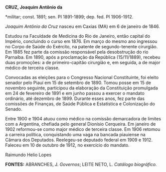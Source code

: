**CRUZ, Joaquim Antônio da**

\*militar; const. 1891; sen. PI 1891-1899; dep. fed. PI 1906-1912.

*Joaquim Antônio da Cruz* nasceu em Caxias (MA) em 6 de janeiro de 1846.

Estudou na Faculdade de Medicina do Rio de Janeiro, então capital do
Império, concluindo o curso em 1876. Em março do mesmo ano ingressou no
Corpo de Saúde do Exército, na patente de segundo-tenente cirurgião. Em
1885 fez parte da comissão responsável pela desobstrução do rio
Parnaíba. Em 1890, após a proclamação da República (15/11/1889), recebeu
duas promoções: a de primeiro-capitão cirurgião e, em seguida, a de
major médico de terceira classe.

Convocadas as eleições para o Congresso Nacional Constituinte, foi
eleito senador pelo Piauí em 15 de setembro de 1890. Tomou posse em 15
de novembro seguinte, participou da elaboração da Constituição
promulgada em 24 de fevereiro de 1891 e em junho passou a exercer o
mandato ordinário, até dezembro de 1899. Durante esses anos, fez parte
das comissões de Finanças, de Saúde Pública e Estatística e Colonização
do Senado.

Entre 1900 e 1904 atuou como médico na comissão demarcadora de limites
com a Argentina, chefiada pelo general Dionísio Cerqueira. Em janeiro de
1902 reformou-se como major médico de terceira classe. Em 1906 retomou a
carreira política, conquistando uma vaga na bancada piauiense na Câmara
dos Deputados. Reelegeu-se deputado federal em 1909 e 1912. Faleceu em
10 de outubro de 1912, no exercício do mandato.

Raimundo Helio Lopes

**FONTES:** ABRANCHES, J. *Governos*; LEITE NETO, L. *Catálogo
biográfico.*
